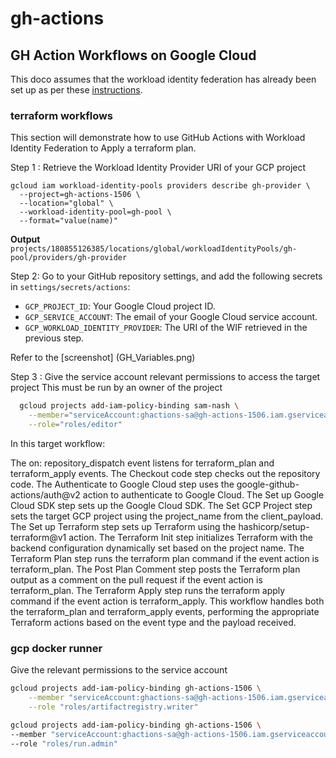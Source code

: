 # gh-actions

## GH Action Workflows on Google Cloud

This doco assumes that the workload identity federation has already been set up as per these [instructions](https://github.com/sam-nash/google_cloud/blob/master/docs/Workload_Identity_Federation.md).

### terraform workflows

This section will demonstrate how to use GitHub Actions with Workload Identity Federation to Apply a terraform plan.

Step 1 : Retrieve the Workload Identity Provider URI of your GCP project

```shell
gcloud iam workload-identity-pools providers describe gh-provider \
  --project=gh-actions-1506 \
  --location="global" \
  --workload-identity-pool=gh-pool \
  --format="value(name)"
```

**Output**
```projects/180855126385/locations/global/workloadIdentityPools/gh-pool/providers/gh-provider```

Step 2: Go to your GitHub repository settings, and add the following secrets in `settings/secrets/actions`:

- `GCP_PROJECT_ID`: Your Google Cloud project ID.
- `GCP_SERVICE_ACCOUNT`: The email of your Google Cloud service account.
- `GCP_WORKLOAD_IDENTITY_PROVIDER`: The URI of the WIF retrieved in the previous step.

Refer to the [screenshot] (GH_Variables.png)

Step 3 : Give the service account relevant permissions to access the target project
This must be run by an owner of the project

```sh
  gcloud projects add-iam-policy-binding sam-nash \
    --member="serviceAccount:ghactions-sa@gh-actions-1506.iam.gserviceaccount.com" \
    --role="roles/editor"
  ```

In this target workflow:

The on: repository_dispatch event listens for terraform_plan and terraform_apply events.
The Checkout code step checks out the repository code.
The Authenticate to Google Cloud step uses the google-github-actions/auth@v2 action to authenticate to Google Cloud.
The Set up Google Cloud SDK step sets up the Google Cloud SDK.
The Set GCP Project step sets the target GCP project using the project_name from the client_payload.
The Set up Terraform step sets up Terraform using the hashicorp/setup-terraform@v1 action.
The Terraform Init step initializes Terraform with the backend configuration dynamically set based on the project name.
The Terraform Plan step runs the terraform plan command if the event action is terraform_plan.
The Post Plan Comment step posts the Terraform plan output as a comment on the pull request if the event action is terraform_plan.
The Terraform Apply step runs the terraform apply command if the event action is terraform_apply.
This workflow handles both the terraform_plan and terraform_apply events, performing the appropriate Terraform actions based on the event type and the payload received.

### gcp docker runner

Give the relevant permissions to the service account

```sh
gcloud projects add-iam-policy-binding gh-actions-1506 \
    --member "serviceAccount:ghactions-sa@gh-actions-1506.iam.gserviceaccount.com" \
    --role "roles/artifactregistry.writer"

gcloud projects add-iam-policy-binding gh-actions-1506 \
--member "serviceAccount:ghactions-sa@gh-actions-1506.iam.gserviceaccount.com" \
--role "roles/run.admin"
```
